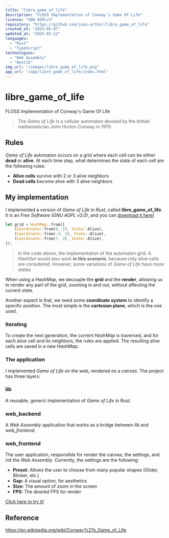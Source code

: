 ```yaml
---
title: "libre_game_of_life"
description: "FLOSS Implementation of Conway's Game Of Life"
license: "GNU AGPLv3"
repository: "https://github.com/joao-arthur/libre_game_of_life"
created_at: "2023-05-07"
updated_at: "2025-02-12"
languages:
  - "Rust"
  - "TypeScript"
technologies:
  - "Web Assembly"
  - "NextJS"
img_url: "/images/libre_game_of_life.png"
app_url: "/app/libre_game_of_life/index.html"
---
```


# libre_game_of_life

FLOSS Implementation of Conway's Game Of Life

> The _Game of Life_ is a cellular automaton devised by the british mathematician John Horton Conway
> in 1970

## Rules

_Game of Life_ automaton occurs on a grid where each cell can be either **dead** or **alive**. At
each time step, what determines the state of each cell are the following rules:

- **Alive cells** survive with 2 or 3 alive neighbors
- **Dead cells** become alive with 3 alive neighbors

## My implementation

I implemented a version of _Game of Life_ in _Rust_, called **libre_game_of_life**. It is an _Free
Software (GNU AGPL v3.0)_, and you can
[download it here!](https://github.com/joao-arthur/libre_game_of_life)

```rust
let grid = HashMap::from([
    (Coordinate::from(0, 1), State::Alive),
    (Coordinate::from(-4, 2), State::Alive),
    (Coordinate::from(7, 3), State::Alive),
]);
```

> In the code above, the implementation of the automaton grid. A _HashSet_ would also work **in this
> scenario**, because only alive cells are considered. However, some variations of _Game of Life_
> have more states

When using a _HashMap_, we decouple the **grid** and the **render**, allowing us to render any part
of the grid, zooming in and out, without affecting the current state.

Another aspect is that, we need some **coordinate system** to identify a specific position. The most
simple is the **cartesian plane**, which is the one used.

### Iterating

To create the next generation, the current _HashMap_ is traversed, and for each alive cell and its
neighbors, the rules are applied. The resulting alive cells are saved in a new _HashMap_.

### The application

I implemented _Game of Life_ on the web, rendered on a _canvas_. The project has three layers:

### lib

A reusable, generic implementation of _Game of Life_ in _Rust_.

### web_backend

A _Web Assembly_ application that works as a bridge between _lib_ and _web_frontend_.

### web_frontend

The user application, responsible for render the canvas, the settings, and init the _Web Assembly_.
Currently, the settings are the following:

- **Preset:** Allows the user to choose from many popular shapes (Glider, Blinker, etc.)
- **Gap:** A visual option, for aesthetics
- **Size:** The amount of zoom in the screen
- **FPS:** The desired FPS for render

[Click here to try it!](/app/libre_game_of_life/index.html)

## Reference

https://en.wikipedia.org/wiki/Conway%27s_Game_of_Life
